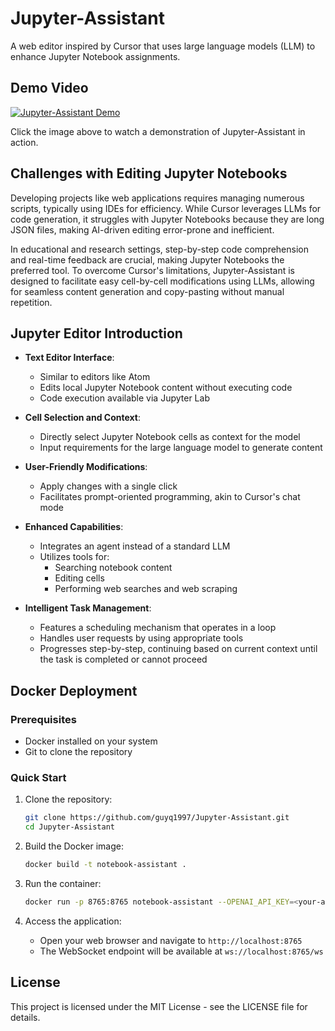 ﻿# Jupyter-Assistant
A web editor inspired by Cursor that uses large language models (LLM) to enhance Jupyter Notebook assignments.

## Demo Video

[![Jupyter-Assistant Demo](https://img.youtube.com/vi/WVLLtWDX8tE/0.jpg)](https://www.youtube.com/watch?v=WVLLtWDX8tE)

Click the image above to watch a demonstration of Jupyter-Assistant in action.

## Challenges with Editing Jupyter Notebooks
Developing projects like web applications requires managing numerous scripts, typically using IDEs for efficiency. While Cursor leverages LLMs for code generation, it struggles with Jupyter Notebooks because they are long JSON files, making AI-driven editing error-prone and inefficient.

In educational and research settings, step-by-step code comprehension and real-time feedback are crucial, making Jupyter Notebooks the preferred tool. To overcome Cursor's limitations, Jupyter-Assistant is designed to facilitate easy cell-by-cell modifications using LLMs, allowing for seamless content generation and copy-pasting without manual repetition.

## Jupyter Editor Introduction

- **Text Editor Interface**:
  - Similar to editors like Atom
  - Edits local Jupyter Notebook content without executing code
  - Code execution available via Jupyter Lab

- **Cell Selection and Context**:
  - Directly select Jupyter Notebook cells as context for the model
  - Input requirements for the large language model to generate content

- **User-Friendly Modifications**:
  - Apply changes with a single click
  - Facilitates prompt-oriented programming, akin to Cursor's chat mode

- **Enhanced Capabilities**:
  - Integrates an agent instead of a standard LLM
  - Utilizes tools for:
    - Searching notebook content
    - Editing cells
    - Performing web searches and web scraping

- **Intelligent Task Management**:
  - Features a scheduling mechanism that operates in a loop
  - Handles user requests by using appropriate tools
  - Progresses step-by-step, continuing based on current context until the task is completed or cannot proceed
  
## Docker Deployment

### Prerequisites
- Docker installed on your system
- Git to clone the repository

### Quick Start
1. Clone the repository:
   ```bash
   git clone https://github.com/guyq1997/Jupyter-Assistant.git
   cd Jupyter-Assistant
   ```

2. Build the Docker image:
   ```bash
   docker build -t notebook-assistant .
   ```

3. Run the container:
   ```bash
   docker run -p 8765:8765 notebook-assistant --OPENAI_API_KEY=<your-api-key>
   ```

4. Access the application:
   - Open your web browser and navigate to `http://localhost:8765`
   - The WebSocket endpoint will be available at `ws://localhost:8765/ws`

## License

This project is licensed under the MIT License - see the LICENSE file for details.


